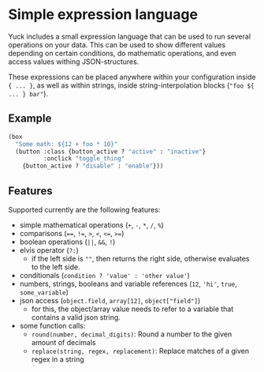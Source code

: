 # Simple expression language

Yuck includes a small expression language that can be used to run several operations on your data.
This can be used to show different values depending on certain conditions,
do mathematic operations, and even access values withing JSON-structures.

These expressions can be placed anywhere within your configuration inside `{ ... }`,
as well as within strings, inside string-interpolation blocks (`"foo ${ ... } bar"`).

## Example

```lisp
(box
  "Some math: ${12 + foo * 10}"
  (button :class {button_active ? "active" : "inactive"}
          :onclick "toggle_thing"
    {button_active ? "disable" : "enable"}))
```

## Features

Supported currently are the following features:
- simple mathematical operations (`+`, `-`, `*`, `/`, `%`)
- comparisons (`==`, `!=`, `>`, `<`, `<=`, `>=`)
- boolean operations (`||`, `&&`, `!`)
- elvis operator (`?:`)
    - if the left side is `""`, then returns the right side, otherwise evaluates to the left side.
- conditionals (`condition ? 'value' : 'other value'`)
- numbers, strings, booleans and variable references (`12`, `'hi'`, `true`, `some_variable`)
- json access (`object.field`, `array[12]`, `object["field"]`)
    - for this, the object/array value needs to refer to a variable that contains a valid json string.
- some function calls:
    - `round(number, decimal_digits)`: Round a number to the given amount of decimals
    - `replace(string, regex, replacement)`: Replace matches of a given regex in a string

